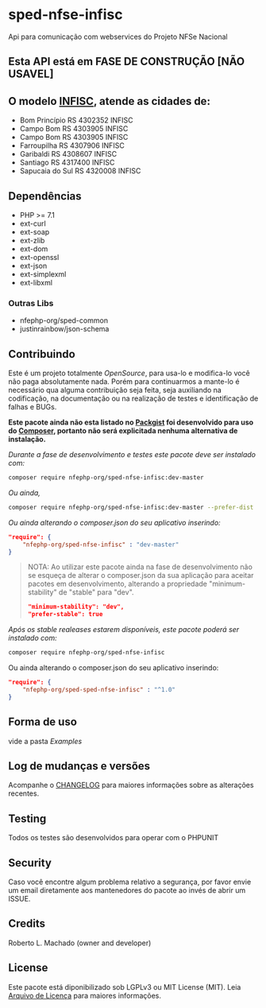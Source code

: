 # sped-nfse-infisc

Api para comunicação com webservices do Projeto NFSe Nacional

## Esta API está em FASE DE CONSTRUÇÃO [NÃO USAVEL]


## O modelo [INFISC](https://www.infisc.com.br/), atende as cidades de: 

- Bom Princípio	   RS	4302352	INFISC
- Campo Bom	   RS	4303905	INFISC
- Campo Bom	   RS	4303905	INFISC
- Farroupilha	   RS	4307906	INFISC
- Garibaldi	   RS	4308607	INFISC
- Santiago	   RS	4317400	INFISC
- Sapucaia do Sul  RS	4320008	INFISC


## Dependências

- PHP >= 7.1
- ext-curl
- ext-soap
- ext-zlib
- ext-dom
- ext-openssl
- ext-json
- ext-simplexml
- ext-libxml

### Outras Libs

- nfephp-org/sped-common
- justinrainbow/json-schema


## Contribuindo
Este é um projeto totalmente *OpenSource*, para usa-lo e modifica-lo você não paga absolutamente nada. Porém para continuarmos a mante-lo é necessário qua alguma contribuição seja feita, seja auxiliando na codificação, na documentação ou na realização de testes e identificação de falhas e BUGs.

**Este pacote ainda não esta listado no [Packgist](https://packagist.org/) foi desenvolvido para uso do [Composer](https://getcomposer.org/), portanto não será explicitada nenhuma alternativa de instalação.**

*Durante a fase de desenvolvimento e testes este pacote deve ser instalado com:*
```bash
composer require nfephp-org/sped-nfse-infisc:dev-master
```

*Ou ainda,*
```bash
composer require nfephp-org/sped-nfse-infisc:dev-master --prefer-dist
```

*Ou ainda alterando o composer.json do seu aplicativo inserindo:*
```json
"require": {
    "nfephp-org/sped-nfse-infisc" : "dev-master"
}
```

> NOTA: Ao utilizar este pacote ainda na fase de desenvolvimento não se esqueça de alterar o composer.json da sua aplicação para aceitar pacotes em desenvolvimento, alterando a propriedade "minimum-stability" de "stable" para "dev".
> ```json
> "minimum-stability": "dev",
> "prefer-stable": true
> ```

*Após os stable realeases estarem disponíveis, este pacote poderá ser instalado com:*
```bash
composer require nfephp-org/sped-nfse-infisc
```
Ou ainda alterando o composer.json do seu aplicativo inserindo:
```json
"require": {
    "nfephp-org/sped-sped-nfse-infisc" : "^1.0"
}
```

## Forma de uso
vide a pasta *Examples*

## Log de mudanças e versões
Acompanhe o [CHANGELOG](CHANGELOG.md) para maiores informações sobre as alterações recentes.

## Testing

Todos os testes são desenvolvidos para operar com o PHPUNIT

## Security

Caso você encontre algum problema relativo a segurança, por favor envie um email diretamente aos mantenedores do pacote ao invés de abrir um ISSUE.

## Credits

Roberto L. Machado (owner and developer)

## License

Este pacote está diponibilizado sob LGPLv3 ou MIT License (MIT). Leia  [Arquivo de Licença](LICENSE.md) para maiores informações.


[ico-stable]: https://poser.pugx.org/nfephp-org/sped-nfse-infisc/version
[ico-stars]: https://img.shields.io/github/stars/nfephp-org/sped-nfse-infisc.svg?style=flat-square
[ico-forks]: https://img.shields.io/github/forks/nfephp-org/sped-nfse-infisc.svg?style=flat-square
[ico-issues]: https://img.shields.io/github/issues/nfephp-org/sped-nfse-infisc.svg?style=flat-square
[ico-travis]: https://img.shields.io/travis/nfephp-org/sped-nfse-infisc/master.svg?style=flat-square
[ico-scrutinizer]: https://img.shields.io/scrutinizer/coverage/g/nfephp-org/sped-nfse-infisc.svg?style=flat-square
[ico-code-quality]: https://img.shields.io/scrutinizer/g/nfephp-org/sped-nfse-infisc.svg?style=flat-square
[ico-downloads]: https://img.shields.io/packagist/dt/nfephp-org/sped-nfse-infisc.svg?style=flat-square
[ico-version]: https://img.shields.io/packagist/v/nfephp-org/sped-nfse-infisc.svg?style=flat-square
[ico-license]: https://poser.pugx.org/nfephp-org/nfephp/license.svg?style=flat-square
[ico-gitter]: https://img.shields.io/badge/GITTER-4%20users%20online-green.svg?style=flat-square

[link-packagist]: https://packagist.org/packages/nfephp-org/sped-nfse-infisc
[link-travis]: https://travis-ci.org/nfephp-org/sped-nfse-infisc
[link-scrutinizer]: https://scrutinizer-ci.com/g/nfephp-org/sped-nfse-infisc/code-structure
[link-code-quality]: https://scrutinizer-ci.com/g/nfephp-org/sped-nfse-infisc
[link-downloads]: https://packagist.org/packages/nfephp-org/sped-nfse-infisc
[link-author]: https://github.com/nfephp-org
[link-issues]: https://github.com/nfephp-org/sped-nfse-infisc/issues
[link-forks]: https://github.com/nfephp-org/sped-nfse-infisc/network
[link-stars]: https://github.com/nfephp-org/sped-nfse-infisc/stargazers
[link-gitter]: https://gitter.im/nfephp-org/sped-nfse-infisc?utm_source=badge&utm_medium=badge&utm_campaign=pr-badge&utm_content=badge